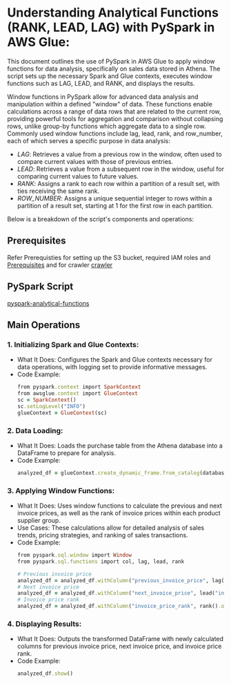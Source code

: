 # Understanding Analytical Functions (RANK, LEAD, LAG) with PySpark in AWS Glue:

This document outlines the use of PySpark in AWS Glue to apply window functions for data analysis, specifically on sales data stored in Athena. The script sets up the necessary Spark and Glue contexts, executes window functions such as LAG, LEAD, and RANK, and displays the results. 

Window functions in PySpark allow for advanced data analysis and manipulation within a defined "window" of data. These functions enable calculations across a range of data rows that are related to the current row, providing powerful tools for aggregation and comparison without collapsing rows, unlike group-by functions which aggregate data to a single row. Commonly used window functions include lag, lead, rank, and row_number, each of which serves a specific purpose in data analysis:

- *LAG*: Retrieves a value from a previous row in the window, often used to compare current values with those of previous entries.
- *LEAD*: Retrieves a value from a subsequent row in the window, useful for comparing current values to future values.
- *RANK*: Assigns a rank to each row within a partition of a result set, with ties receiving the same rank.
- *ROW_NUMBER*: Assigns a unique sequential integer to rows within a partition of a result set, starting at 1 for the first row in each partition.

Below is a breakdown of the script's components and operations:

## Prerequisites

Refer Prerequisties for setting up the S3 bucket, required IAM roles and
[Prerequisites]((/prerequisites.md)) and for crawler [crawler](/aws-glue-crawler.md)


##  PySpark Script 
[pyspark-analytical-functions](../glue-code/ti-pyspark-analytical.py)


## Main Operations

### 1. Initializing Spark and Glue Contexts:
* What It Does: Configures the Spark and Glue contexts necessary for data operations, with logging set to provide informative messages.
* Code Example:
  ```ruby
  from pyspark.context import SparkContext
  from awsglue.context import GlueContext
  sc = SparkContext()
  sc.setLogLevel("INFO")
  glueContext = GlueContext(sc)
  ```

### 2. Data Loading:
* What It Does: Loads the purchase table from the Athena database into a DataFrame to prepare for analysis.
* Code Example:
  ```ruby
  analyzed_df = glueContext.create_dynamic_frame.from_catalog(database="glue_db", table_name="purchase").toDF()
  ```


### 3. Applying Window Functions:
* What It Does: Uses window functions to calculate the previous and next invoice prices, as well as the rank of invoice prices within each product supplier group.
* Use Cases: These calculations allow for detailed analysis of sales trends, pricing strategies, and ranking of sales transactions.
* Code Example:
  ```ruby
  from pyspark.sql.window import Window
  from pyspark.sql.functions import col, lag, lead, rank
  
  # Previous invoice price
  analyzed_df = analyzed_df.withColumn("previous_invoice_price", lag("invoice_price").over(Window.partitionBy("product_supplier_id").orderBy("purchase_tnxdate")))
  # Next invoice price
  analyzed_df = analyzed_df.withColumn("next_invoice_price", lead("invoice_price").over(Window.partitionBy("product_supplier_id").orderBy("purchase_tnxdate")))
  # Invoice price rank
  analyzed_df = analyzed_df.withColumn("invoice_price_rank", rank().over(Window.partitionBy("product_supplier_id").orderBy(col("invoice_price").desc())))

  ```

### 4. Displaying Results:
* What It Does: Outputs the transformed DataFrame with newly calculated columns for previous invoice price, next invoice price, and invoice price rank.
* Code Example:
  ```ruby
  analyzed_df.show()
  ```
